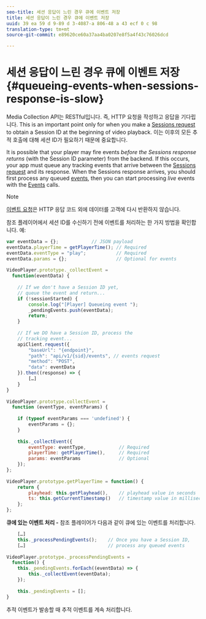 ```yaml
---
seo-title: 세션 응답이 느린 경우 큐에 이벤트 저장
title: 세션 응답이 느린 경우 큐에 이벤트 저장
uuid: 39 ea 59 d 9-89 d 3-4087-a 806-48 a 43 ecf 0 c 98
translation-type: tm+mt
source-git-commit: e89620ce60a37aa4ba0207e8f5a4f43c76026dcd

---
```



# 세션 응답이 느린 경우 큐에 이벤트 저장{#queueing-events-when-sessions-response-is-slow}

Media Collection API는 RESTful입니다. 즉, HTTP 요청을 작성하고 응답을 기다립니다. This is an important point only for when you make a [Sessions request](/help/media-collection-api/mc-api-ref/mc-api-sessions-req.md) to obtain a Session ID at the beginning of video playback. 이는 이후의 모든 추적 호출에 대해 세션 ID가 필요하기 때문에 중요합니다.

It is possible that your player may fire events _before the Sessions response returns_ (with the Session ID parameter) from the backend. If this occurs, your app must queue any tracking events that arrive between the [Sessions request](/help/media-collection-api/mc-api-ref/mc-api-sessions-req.md) and its response. When the Sessions response arrives, you should first process any queued [events](/help/media-collection-api/mc-api-ref/mc-api-events-req.md), then you can start processing _live_ events with the [Events](/help/media-collection-api/mc-api-ref/mc-api-events-req.md) calls.

>[!NOTE]
>
>[이벤트 요청](/help/media-collection-api/mc-api-ref/mc-api-events-req.md)은 HTTP 응답 코드 외에 데이터를 고객에 다시 반환하지 않습니다.

참조 플레이어에서 세션 ID를 수신하기 전에 이벤트를 처리하는 한 가지 방법을 확인합니다. 예:

```js
var eventData = {};            // JSON payload 
eventData.playerTime = getPlayerTime(); // Required 
eventData.eventType = "play";           // Required 
eventData.params = {};                  // Optional for events 
 
VideoPlayer.prototype._collectEvent =  
  function(eventData) { 
 
    // If we don't have a Session ID yet,  
    // queue the event and return... 
    if (!sessionStarted) { 
        console.log("[Player] Queueing event "); 
        _pendingEvents.push(eventData); 
        return; 
    } 
 
    // If we DO have a Session ID, process the 
    // tracking event...     
    apiClient.request({ 
        "baseUrl": "{endpoint}", 
        "path": "api/v1/{sid}/events", // events request 
        "method": "POST", 
        "data": eventData 
    }).then((response) => {   
        […] 
    } 
} 
 
VideoPlayer.prototype.collectEvent =  
  function (eventType, eventParams) { 
         
    if (typeof eventParams === 'undefined') {   
        eventParams = {}; 
    } 
 
    this._collectEvent({                   
        eventType: eventType,            // Required 
        playerTime: getPlayerTime(),     // Required 
        params: eventParams              // Optional  
    });                                    
}; 
 
VideoPlayer.prototype.getPlayerTime = function() { 
    return { 
        playhead: this.getPlayhead(),    // playhead value in seconds 
        ts: this.getCurrentTimestamp()   // timestamp value in milliseconds 
    }; 
};
```

**큐에 있는 이벤트 처리 -** 참조 플레이어가 다음과 같이 큐에 있는 이벤트를 처리합니다.

```js
    […] 
    this._processPendingEvents();    // Once you have a Session ID, 
    […]                              // process any queued events 
 
VideoPlayer.prototype._processPendingEvents =  
  function() { 
    this._pendingEvents.forEach((eventData) => { 
        this._collectEvent(eventData); 
    }); 
 
    this._pendingEvents = []; 
}
```

추적 이벤트가 발송할 때 추적 이벤트를 계속 처리합니다.
